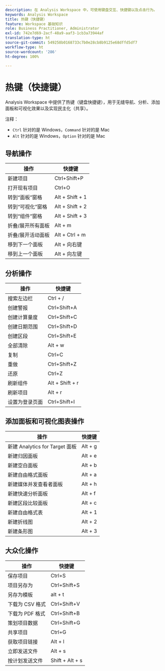 ```yaml
---
description: 在 Analysis Workspace 中，可使用键盘交互、快捷键以及点击行为。
keywords: Analysis Workspace
title: 热键（快捷键）
feature: Workspace 基础知识
role: Business Practitioner, Administrator
exl-id: 742e7d69-2acf-48a9-aaf3-1cb3a73944af
translation-type: ht
source-git-commit: 549258b0168733c7b0e28cb8b9125e68dffd5df7
workflow-type: ht
source-wordcount: '286'
ht-degree: 100%

---
```


# 热键（快捷键）

Analysis Workspace 中提供了热键（键盘快捷键），用于无缝导航、分析、添加面板和可视化效果以及实现民主化（共享）。

注释：
* `Ctrl` 针对的是 Windows，`Command` 针对的是 Mac
* `Alt` 针对的是 Windows，`Option` 针对的是 Mac

## 导航操作

| 操作 | 快捷键 |
| --- | --- |
| 新建项目 | Ctrl+Shift+P |
| 打开现有项目 | Ctrl+O |
| 转到“面板”窗格 | Alt + Shift + 1 |
| 转到“可视化”窗格 | Alt + Shift + 2 |
| 转到“组件”窗格 | Alt + Shift + 3 |
| 折叠/展开所有面板 | Alt + m |
| 折叠/展开活动面板 | Alt + Ctrl + m |
| 移到下一个面板 | Alt + 向右键 |
| 移到上一个面板 | Alt + 向左键 |

## 分析操作

| 操作 | 快捷键 |
| --- | --- |
| 搜索左边栏 | Ctrl + / |
| 创建警报 | Ctrl+Shift+A |
| 创建计算量度 | Ctrl+Shift+C |
| 创建日期范围 | Ctrl+Shift+D |
| 创建区段 | Ctrl+Shift+E |
| 全部清除 | Alt + w |
| 复制 | Ctrl+C |
| 重做 | Ctrl+Shift+Z |
| 还原 | Ctrl+Z |
| 刷新组件 | Alt + Shift + r |
| 刷新项目 | Alt + r |
| 设置为登录页面 | Ctrl+Shift+I |

## 添加面板和可视化图表操作

| 操作 | 快捷键 |
| ---|---|
| 新建 Analytics for Target 面板 | Alt + g |
| 新建归因面板 | Alt + e |
| 新建空白面板 | Alt + b |
| 新建自由格式面板 | Alt + a |
| 新建媒体并发查看者面板 | Alt + h |
| 新建快速分析面板 | Alt + f |
| 新建区段比较面板 | Alt + c |
| 新建自由格式表 | Alt + 1 |
| 新建折线图 | Alt + 2 |
| 新建条形图 | Alt + 3 |

## 大众化操作

| 操作 | 快捷键 |
| --- | --- |
| 保存项目 | Ctrl+S |
| 项目另存为 | Ctrl+Shift+S |
| 另存为模板 | alt + t |
| 下载为 CSV 格式 | Ctrl+Shift+V |
| 下载为 PDF 格式 | Ctrl+Shift+B |
| 策划项目数据 | Ctrl+Shift+G |
| 共享项目 | Ctrl+G |
| 获取项目链接 | Alt + l |
| 立即发送文件 | Alt + s |
| 按计划发送文件 | Shift + Alt + s |
